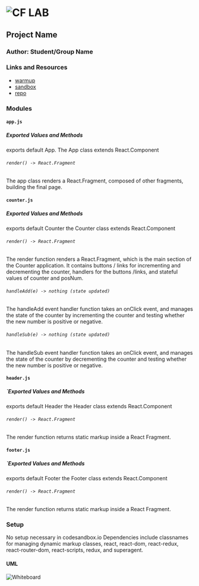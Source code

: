 ![CF](http://i.imgur.com/7v5ASc8.png) LAB
=================================================

## Project Name

### Author: Student/Group Name

### Links and Resources
* [warmup](https://repl.it/@Kevinoh47/destructuring-and-spread)
* [sandbox](https://codesandbox.io/s/zw67yx84rp)
* [repo](https://github.com/Kevinoh47/lab-26/tree/working26)

### Modules

#### `app.js`
##### Exported Values and Methods
exports default App. 
The App class extends React.Component
###### `render() -> React.Fragment`
The app class renders a React.Fragment, composed of other fragments, building the final page.

#### `counter.js`
##### Exported Values and Methods
exports default Counter
the Counter class extends React.Component
###### `render() -> React.Fragment`
The render function renders a React.Fragment, which is the main section of the Counter application. It contains buttons / links for incrementing and decrementing the counter, handlers for the buttons /links, and stateful values of counter and posNum.
###### `handleAdd(e) -> nothing (state updated)`
The handleAdd event handler function takes an onClick event, and manages the state of the counter by incrementing the counter and testing whether the new number is positive or negative.
###### `handleSub(e) -> nothing (state updated)`
The handleSub event handler function takes an onClick event, and manages the state of the counter by decrementing the counter and testing whether the new number is positive or negative.

#### `header.js`
##### `Exported Values and Methods
exports default Header
the Header class extends React.Component
###### `render() -> React.Fragment`
The render function returns static markup inside a React Fragment.

#### `footer.js`
##### `Exported Values and Methods
exports default Footer
the Footer class extends React.Component
###### `render() -> React.Fragment`
The render function returns static markup inside a React Fragment.

### Setup
No setup necessary in codesandbox.io
Dependencies include classnames for managing dynamic markup classes, react, react-dom, react-redux, react-router-dom, react-scripts, redux, and superagent.

#### UML
![Whiteboard](/Users/kevin/codefellows/401/labs/lab-26/lab-26-component-based-ui-react-uml.jpg)
